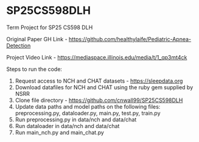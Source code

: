 # SP25CS598DLH
Term Project for SP25 CS598 DLH


Original Paper GH Link - https://github.com/healthylaife/Pediatric-Apnea-Detection

Project Video Link - https://mediaspace.illinois.edu/media/t/1_qp3mt4ck

Steps to run the code:

1. Request access to NCH and CHAT datasets - https://sleepdata.org
2. Download datafiles for NCH and CHAT using the ruby gem supplied by NSRR
1. Clone file directory - https://github.com/cnwall99/SP25CS598DLH
2. Update data paths and model paths on the following files: preprocessing.py, dataloader.py, main.py, test.py, train.py
3. Run preprocessing.py in data/nch and data/chat 
4. Run dataloader in data/nch and data/chat 
5. Run main_nch.py and main_chat.py
